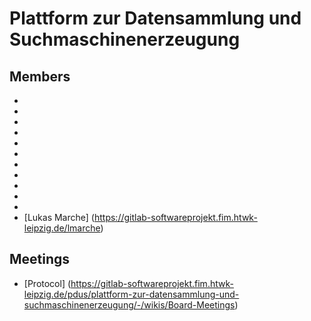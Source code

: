 # Plattform zur Datensammlung und Suchmaschinenerzeugung

## Members

-
-
-
-
-
-
-
-
-
-
-
- [Lukas Marche] (https://gitlab-softwareprojekt.fim.htwk-leipzig.de/lmarche)

## Meetings 

- [Protocol] (https://gitlab-softwareprojekt.fim.htwk-leipzig.de/pdus/plattform-zur-datensammlung-und-suchmaschinenerzeugung/-/wikis/Board-Meetings)


